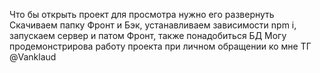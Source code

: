Что бы открыть проект для просмотра нужно его развернуть Скачиваем папку Фронт и Бэк, устанавливаем зависимости npm i, запускаем сервер и патом Фронт, также понадобиться БД Могу продемонстрирова работу проекта при личном обращении ко мне ТГ @Vanklaud
